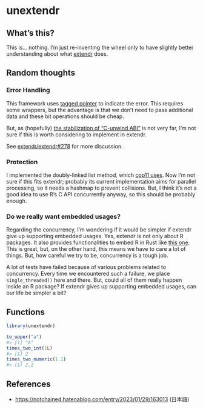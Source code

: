 
<!-- README.md is generated from README.Rmd. Please edit that file -->

# unextendr

<!-- badges: start -->
<!-- badges: end -->

## What’s this?

This is… nothing. I’m just re-inventing the wheel only to have slightly
better understanding about what [extendr](https://extendr.github.io/)
does.

## Random thoughts

### Error Handling

This framework uses [tagged
pointer](https://en.wikipedia.org/wiki/Tagged_pointer) to indicate the
error. This requires some wrappers, but the advantage is that we don’t
need to pass additional data and these bit operations should be cheap.

But, as (hopefully) [the stabilization of “C-unwind
ABI”](https://github.com/rust-lang/rust/issues/74990#issuecomment-1363473645)
is not very far, I’m not sure if this is worth considering to implement
in extendr.

See [extendr/extendr#278](https://github.com/extendr/extendr/issues/278)
for more discussion.

### Protection

I implemented the doubly-linked list method, which [cpp11
uses](https://cpp11.r-lib.org/articles/internals.html#protection). Now
I’m not sure if this fits extendr; probably its current implementation
aims for parallel processing, so it needs a hashmap to prevent
collisions. But, I think it’s not a good idea to use R’s C API
concurrently anyway, so this should be probably enough.

### Do we really want embedded usages?

Regarding the concurrency, I’m wondering if it would be simpler if
extendr give up supporting embedded usages. Yes, extendr is not only
about R packages. It also provides functionalities to embed R in Rust
like [this
one](https://github.com/yutannihilation/extendr-tide-api-server-example).
This is great, but, on the other hand, this means we have to care a lot
of things. But, how careful we try to be, concurrency is a tough job.

A lot of tests have failed because of various problems related to
concurrency. Every time we encountered such a failure, we place
`single_threaded()` here and there. But, could all of them really happen
inside an R package? If extendr gives up supporting embedded usages, can
our life be simpler a bit?

## Functions

``` r
library(unextendr)

to_upper("a")
#> [1] "A"
times_two_int(1L)
#> [1] 2
times_two_numeric(1.1)
#> [1] 2.2
```

## References

- <https://notchained.hatenablog.com/entry/2023/01/29/163013> (日本語)
